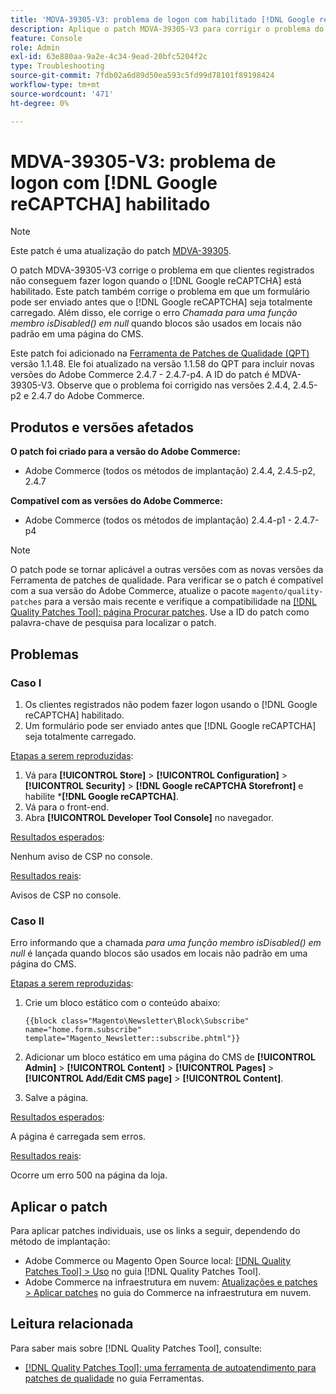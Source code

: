 ```yaml
---
title: 'MDVA-39305-V3: problema de logon com habilitado [!DNL Google reCAPTCHA]'
description: Aplique o patch MDVA-39305-V3 para corrigir o problema do Adobe Commerce em que os clientes registrados não conseguem fazer logon quando o  [!DNL Google reCAPTCHA]  está habilitado. Este patch também corrige o problema em que um formulário pode ser enviado antes do  [!DNL Google reCAPTCHA] ser totalmente carregado. Além disso, ele corrige o erro *Call to a member function isDisabled() em null* quando blocos são usados em locais não padrão em uma página do CMS.
feature: Console
role: Admin
exl-id: 63e880aa-9a2e-4c34-9ead-20bfc5204f2c
type: Troubleshooting
source-git-commit: 7fdb02a6d89d50ea593c5fd99d78101f89198424
workflow-type: tm+mt
source-wordcount: '471'
ht-degree: 0%

---
```


# MDVA-39305-V3: problema de logon com [!DNL Google reCAPTCHA] habilitado

>[!NOTE]
>
>Este patch é uma atualização do patch [MDVA-39305](/help/tools/quality-patches-tool/patches-available-in-qpt/v1-1-1/mdva-39305-login-issues-with-enabled-google-recaptcha.md).

O patch MDVA-39305-V3 corrige o problema em que clientes registrados não conseguem fazer logon quando o [!DNL Google reCAPTCHA] está habilitado. Este patch também corrige o problema em que um formulário pode ser enviado antes que o [!DNL Google reCAPTCHA] seja totalmente carregado. Além disso, ele corrige o erro *Chamada para uma função membro isDisabled() em null* quando blocos são usados em locais não padrão em uma página do CMS.

Este patch foi adicionado na [Ferramenta de Patches de Qualidade (QPT)](https://experienceleague.adobe.com/pt-br/docs/commerce-operations/tools/quality-patches-tool/quality-patches-tool-to-self-serve-quality-patches) versão 1.1.48. Ele foi atualizado na versão 1.1.58 do QPT para incluir novas versões do Adobe Commerce 2.4.7 - 2.4.7-p4. A ID do patch é MDVA-39305-V3. Observe que o problema foi corrigido nas versões 2.4.4, 2.4.5-p2 e 2.4.7 do Adobe Commerce.

## Produtos e versões afetados

**O patch foi criado para a versão do Adobe Commerce:**

* Adobe Commerce (todos os métodos de implantação) 2.4.4, 2.4.5-p2, 2.4.7

**Compatível com as versões do Adobe Commerce:**

* Adobe Commerce (todos os métodos de implantação) 2.4.4-p1 - 2.4.7-p4

>[!NOTE]
>
>O patch pode se tornar aplicável a outras versões com as novas versões da Ferramenta de patches de qualidade. Para verificar se o patch é compatível com a sua versão do Adobe Commerce, atualize o pacote `magento/quality-patches` para a versão mais recente e verifique a compatibilidade na [[!DNL Quality Patches Tool]: página Procurar patches](https://experienceleague.adobe.com/pt-br/docs/commerce-operations/tools/quality-patches-tool/quality-patches-tool-to-self-serve-quality-patches). Use a ID do patch como palavra-chave de pesquisa para localizar o patch.

## Problemas

### Caso I

1. Os clientes registrados não podem fazer logon usando o [!DNL Google reCAPTCHA] habilitado.
1. Um formulário pode ser enviado antes que [!DNL Google reCAPTCHA] seja totalmente carregado.

<u>Etapas a serem reproduzidas</u>:

1. Vá para **[!UICONTROL Store]** > **[!UICONTROL Configuration]** > **[!UICONTROL Security]** > **[!DNL Google reCAPTCHA Storefront]** e habilite ***[!DNL Google reCAPTCHA]**.
1. Vá para o front-end.
1. Abra **[!UICONTROL Developer Tool Console]** no navegador.

<u>Resultados esperados</u>:

Nenhum aviso de CSP no console.

<u>Resultados reais</u>:

Avisos de CSP no console.

### Caso II

Erro informando que a chamada *para uma função membro isDisabled() em null* é lançada quando blocos são usados em locais não padrão em uma página do CMS.

<u>Etapas a serem reproduzidas</u>:

1. Crie um bloco estático com o conteúdo abaixo:

   ```
   {{block class="Magento\Newsletter\Block\Subscribe" name="home.form.subscribe"
   template="Magento_Newsletter::subscribe.phtml"}}
   ```

1. Adicionar um bloco estático em uma página do CMS de **[!UICONTROL Admin]** > **[!UICONTROL Content]** > **[!UICONTROL Pages]** > **[!UICONTROL Add/Edit CMS page]** > **[!UICONTROL Content]**.
1. Salve a página.

<u>Resultados esperados</u>:

A página é carregada sem erros.

<u>Resultados reais</u>:

Ocorre um erro 500 na página da loja.

## Aplicar o patch

Para aplicar patches individuais, use os links a seguir, dependendo do método de implantação:

* Adobe Commerce ou Magento Open Source local: [[!DNL Quality Patches Tool] > Uso](/help/tools/quality-patches-tool/usage.md) no guia [!DNL Quality Patches Tool].
* Adobe Commerce na infraestrutura em nuvem: [Atualizações e patches > Aplicar patches](https://experienceleague.adobe.com/docs/commerce-cloud-service/user-guide/develop/upgrade/apply-patches.html?lang=pt-BR) no guia do Commerce na infraestrutura em nuvem.

## Leitura relacionada

Para saber mais sobre [!DNL Quality Patches Tool], consulte:

* [[!DNL Quality Patches Tool]: uma ferramenta de autoatendimento para patches de qualidade](/help/tools/quality-patches-tool/quality-patches-tool-to-self-serve-quality-patches.md) no guia Ferramentas.
